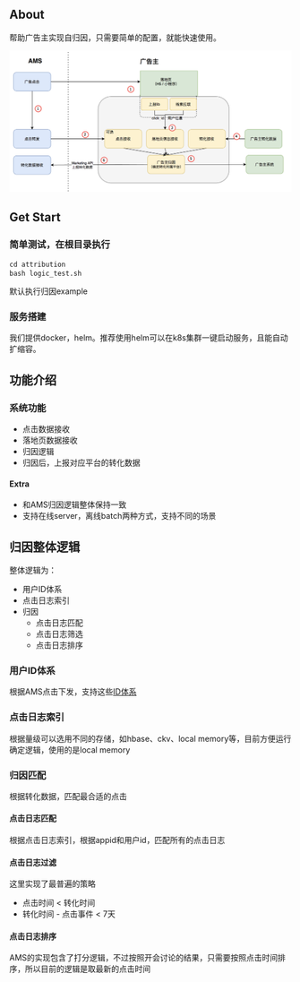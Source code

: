 ## About 

帮助广告主实现自归因，只需要简单的配置，就能快速使用。

![image-20200924172953477](README.assets/image-20200924172953477.png)

## Get Start

### 简单测试，在根目录执行

```shell
cd attribution
bash logic_test.sh
```

默认执行归因example

### 服务搭建

我们提供docker，helm。推荐使用helm可以在k8s集群一键启动服务，且能自动扩缩容。



## 功能介绍

### 系统功能

- 点击数据接收
- 落地页数据接收
- 归因逻辑
- 归因后，上报对应平台的转化数据

#### Extra

- 和AMS归因逻辑整体保持一致
- 支持在线server，离线batch两种方式，支持不同的场景



## 归因整体逻辑

整体逻辑为：

- 用户ID体系
- 点击日志索引
- 归因
  - 点击日志匹配
  - 点击日志筛选
  - 点击日志排序



### 用户ID体系

根据AMS点击下发，支持这些[ID体系](https://git.code.oa.com/tssp/attribution/blob/master/internal/data/user_data.go)



### 点击日志索引

根据量级可以选用不同的存储，如hbase、ckv、local memory等，目前方便运行确定逻辑，使用的是local memory



### 归因匹配

根据转化数据，匹配最合适的点击

#### 点击日志匹配

根据点击日志索引，根据appid和用户id，匹配所有的点击日志



#### 点击日志过滤

这里实现了最普遍的策略

- 点击时间 < 转化时间
- 转化时间 - 点击事件 < 7天



#### 点击日志排序

AMS的实现包含了打分逻辑，不过按照开会讨论的结果，只需要按照点击时间排序，所以目前的逻辑是取最新的点击时间